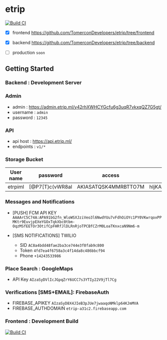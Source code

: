 # etrip


[![Build CI](https://img.shields.io/badge/download%20apk-v0.8.3-green.svg)](https://github.com/TomerconDevelopers/etrip/releases/download/v0.8.3-beta/app-release.apk)

- [x] frontend  https://github.com/TomerconDevelopers/etrip/tree/frontend

- [x] backend https://github.com/TomerconDevelopers/etrip/tree/backend

- [ ] production `soon`
## Getting Started

### Backend : Development Server
 
  ### Admin
 - admin : https://admin.etrip.ml/y42rhXWHCYGcfu6g3uqR7vkxqQZ7G5gt/
 - username : `admin`
 - password : `12345`
 
  ### API
  - api host : https://api.etrip.ml/
  - endpoints : `v1/*`
  
  ### Storage Bucket
  |User name 	| password 	| access 	| secret 	| login link 	|
|:---------:	|:--------:	|:------:	|:------:	|:----------:	|
|     etrpiml      	|    [@P7[T}c(vWR8al      	|    AKIASATQSK4MMRBTTO7M    	|       hIjKALJDkmiNypQdc0qVu8wwlk7L6DOTahPJPgfu 	|      https://138748778264.signin.aws.amazon.com/console      	|

 ### Messages and Notifications
 - [PUSH] FCM API KEY `AAAArC5C74A:APA91bG2fn_WloWSXJziVeo3l6NwdYUu7vFdhOiOYc1PY0VKwrqoxPPMKtr9EuvjpEXeYGOxTqkXbc0tbm-OqzMSfEETOr3OtifCpFHRfJlDLRnRjoTPCBfCZrM0LoaTKnxcaN9Nm6-m`
 
 - [SMS NOTIFICATIONS] TWILIO 
   - SID `AC8a4bdd48fae2ba3ce744e3f0fab9c800`
   - Token `4fd7ea4f6758a3c4f14da8c486bbcf94`
   - Phone `+14243533986`

### Place Search : GoogleMaps
 - API Key `AIzaSyDVlIcJGpqZrY6UCC7s3YTIy22V9jTl7Cg`

### Verifications [SMS+EMAIL]: FirebaseAuth
- FIREBASE_APIKEY `AIzaSyD8X4JIeB3pJUe7jwaaqoNMklp64KJmMVA`
- FIREBASE_AUTHDOMAIN `etrip-a31c2.firebaseapp.com`

### Frontend : Development Build

[![Build CI](https://github.com/TomerconDevelopers/etrip/workflows/Flutter%20CI/badge.svg)](https://github.com/TomerconDevelopers/etrip/actions)




